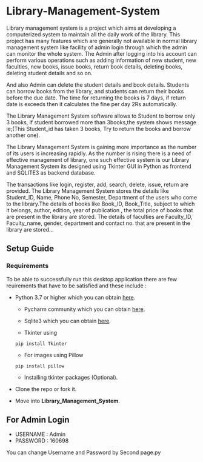 # Library-Management-System

Library management system is a project which aims at developing a computerized system to maintain all the daily work of the library. This project has many features which are generally not available in normal library management system like facility of admin login   through which the admin can monitor the whole system. The Admin after logging into his account can perform various operations such as adding information of new student, new faculties, new books, issue books, return book details, deleting books, deleting student details  and so on.

And also Admin can delete the student details and book details. Students can borrow books from the library, and students can return their books before the due date. The time for returning the books is 7 days, if return date is exceeds then it calculates the fine per day 2Rs automatically. 

The Library Management System software allows to Student to borrow only 3 books, if student borrowed more than 3books,the system shows message ie;(This Student_id has taken 3 books, Try to return the books and borrow another one). 

The Library Management System is gaining more importance as the number of its users is increasing rapidly. As the number is rising there is a need of effective management of library, one such effective system is our Library Management System its designed using Tkinter GUI in Python as frontend and SQLITE3 as backend database. 

The transactions like login, register, add, search, delete, issue, return are provided. The Library Management System stores the details like Student_ID, Name, Phone No, Semester, Department of the users who come to the library.The details of books like Book_ID, Book_Title,  subject to which it belongs, author, edition, year of publication , the total price of books that are present in the library are stored. The details of faculties are Faculty_ID, Faculty_name, gender, department and contact no. that are present in the library are stored...

## Setup Guide

### Requirements

To be able to successfully run this desktop application there are few reuirements that have to be satisfied and these include :

- Python 3.7 or higher
  which you can obtain [here](https://www.python.org/downloads/).
  
  - Pycharm community 
  which you can obtain [here](https://www.jetbrains.com/pycharm/download/#section=windows).
  
  - Sqlite3
  which you can obtain [here](https://sqlitebrowser.org/dl/).
  
  - Tkinter using
    
  ```
  pip install Tkinter
  ```
 
  - For images using Pillow
    
  ```
  pip install pillow
  ```
  
  - Installing tkinter packages (Optional).

 - Clone the repo or fork it.

 - Move into **Library_Management_System**.

## For Admin Login

- USERNAME : Admin
- PASSWORD : 160698

You can change Username and Password by Second page.py  
